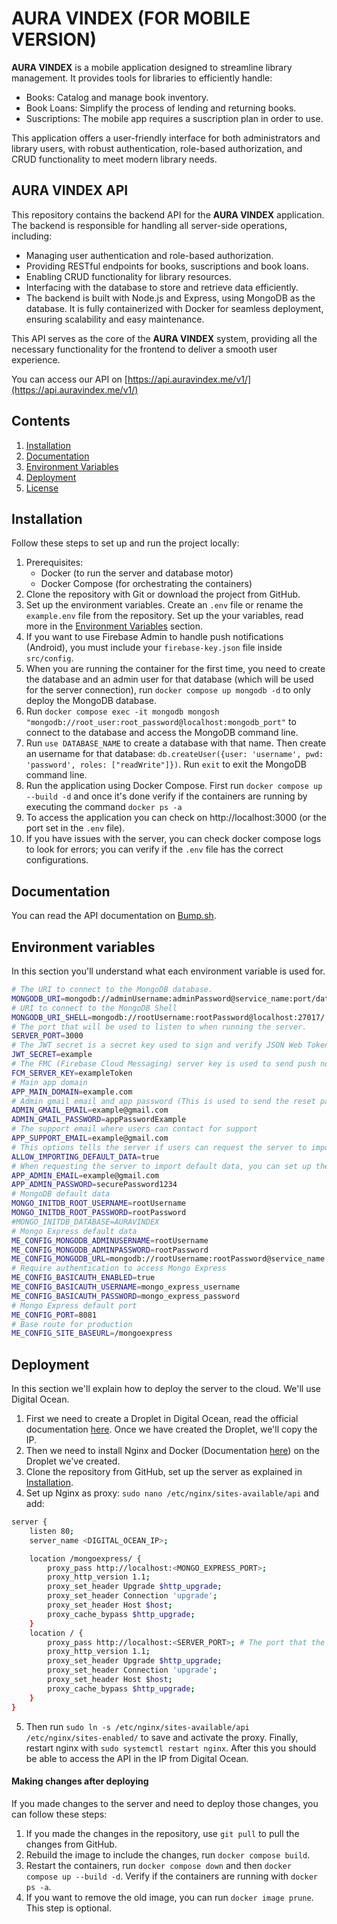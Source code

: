 # AURA VINDEX (FOR MOBILE VERSION)
**AURA VINDEX** is a mobile application designed to streamline library management. It provides tools for libraries to efficiently handle:
- Books: Catalog and manage book inventory.
- Book Loans: Simplify the process of lending and returning books.
- Suscriptions: The mobile app requires a suscription plan in order to use.

This application offers a user-friendly interface for both administrators and library users, with robust authentication, role-based authorization, and CRUD functionality to meet modern library needs.

## AURA VINDEX API
This repository contains the backend API for the **AURA VINDEX** application. The backend is responsible for handling all server-side operations, including:
- Managing user authentication and role-based authorization.
- Providing RESTful endpoints for books, suscriptions and book loans.
- Enabling CRUD functionality for library resources.
- Interfacing with the database to store and retrieve data efficiently.
- The backend is built with Node.js and Express, using MongoDB as the database. It is fully containerized with Docker for seamless deployment, ensuring scalability and easy maintenance.

This API serves as the core of the **AURA VINDEX** system, providing all the necessary functionality for the frontend to deliver a smooth user experience.

You can access our API on [https://api.auravindex.me/v1/](https://api.auravindex.me/v1/)

## Contents
1. [Installation](#installation)
2. [Documentation](#documentation)
4. [Environment Variables](#environment-variables)
5. [Deployment](#deployment)
6. [License](https://github.com/UCASV/programaci-n-web-0-2024-proyecto-backend-elektro?tab=GPL-3.0-1-ov-file#readme)

## Installation
Follow these steps to set up and run the project locally:
1. Prerequisites:
    - Docker (to run the server and database motor)
    - Docker Compose (for orchestrating the containers)
2. Clone the repository with Git or download the project from GitHub.
3. Set up the environment variables. Create an `.env` file or rename the `example.env` file from the repository. Set up the your variables, read more in the [Environment Variables](#environment-variables) section.
4. If you want to use Firebase Admin to handle push notifications (Android), you must include your `firebase-key.json` file inside `src/config`.
5. When you are running the container for the first time, you need to create the database and an admin user for that database (which will be used for the server connection), run `docker compose up mongodb -d` to only deploy the MongoDB database.
6. Run `docker compose exec -it mongodb mongosh "mongodb://root_user:root_password@localhost:mongodb_port"` to connect to the database and access the MongoDB command line.
7. Run `use DATABASE_NAME` to create a database with that name. Then create an username for that database: `db.createUser({user: 'username', pwd: 'password', roles: ["readWrite"]})`. Run `exit` to exit the MongoDB command line.
8. Run the application using Docker Compose. First run `docker compose up --build -d` and once it's done verify if the containers are running by executing the command `docker ps -a`
9. To access the application you can check on http://localhost:3000 (or the port set in the `.env` file).
10. If you have issues with the server, you can check docker compose logs to look for errors; you can verify if the `.env` file has the correct configurations.
## Documentation
You can read the API documentation on [Bump.sh](https://bump.sh/elektro/doc/auravindex/).
## Environment variables
In this section you'll understand what each environment variable is used for.
```bash
# The URI to connect to the MongoDB database.
MONGODB_URI=mongodb://adminUsername:adminPassword@service_name:port/database_name
# URI to connect to the MongoDB Shell
MONGODB_URI_SHELL=mongodb://rootUsername:rootPassword@localhost:27017/
# The port that will be used to listen to when running the server.
SERVER_PORT=3000
# The JWT secret is a secret key used to sign and verify JSON Web Tokens (JWT).
JWT_SECRET=example
# The FMC (Firebase Cloud Messaging) server key is used to send push notifications (currently not used, using Firebase admin).
FCM_SERVER_KEY=exampleToken
# Main app domain
APP_MAIN_DOMAIN=example.com
# Admin gmail email and app password (This is used to send the reset password links to emails)
ADMIN_GMAIL_EMAIL=example@gmail.com
ADMIN_GMAIL_PASSWORD=appPasswordExample
# The support email where users can contact for support
APP_SUPPORT_EMAIL=example@gmail.com
# This options tells the server if users can request the server to import default data (they cannot access this data).
ALLOW_IMPORTING_DEFAULT_DATA=true
# When requesting the server to import default data, you can set up the credentials for the default admin user.
APP_ADMIN_EMAIL=example@gmail.com
APP_ADMIN_PASSWORD=securePassword1234
# MongoDB default data
MONGO_INITDB_ROOT_USERNAME=rootUsername
MONGO_INITDB_ROOT_PASSWORD=rootPassword
#MONGO_INITDB_DATABASE=AURAVINDEX
# Mongo Express default data
ME_CONFIG_MONGODB_ADMINUSERNAME=rootUsername
ME_CONFIG_MONGODB_ADMINPASSWORD=rootPassword
ME_CONFIG_MONGODB_URL=mongodb://rootUsername:rootPassword@service_name:27017/?authSource=admin
# Require authentication to access Mongo Express
ME_CONFIG_BASICAUTH_ENABLED=true
ME_CONFIG_BASICAUTH_USERNAME=mongo_express_username
ME_CONFIG_BASICAUTH_PASSWORD=mongo_express_password
# Mongo Express default port
ME_CONFIG_PORT=8081
# Base route for production
ME_CONFIG_SITE_BASEURL=/mongoexpress
```
## Deployment
In this section we'll explain how to deploy the server to the cloud. We'll use Digital Ocean. 
1. First we need to create a Droplet in Digital Ocean, read the official documentation [here](https://docs.digitalocean.com/products/droplets/). Once we have created the Droplet, we'll copy the IP.
2. Then we need to install Nginx and Docker (Documentation [here](https://www.digitalocean.com/community/tutorials/how-to-install-and-use-docker-on-ubuntu-20-04)) on the Droplet we've created. 
3. Clone the repository from GitHub, set up the server as explained in [Installation](#installation). 
4. Set up Nginx as proxy: `sudo nano /etc/nginx/sites-available/api` and add:
```bash
server {
    listen 80;
    server_name <DIGITAL_OCEAN_IP>;

    location /mongoexpress/ {
        proxy_pass http://localhost:<MONGO_EXPRESS_PORT>;
        proxy_http_version 1.1;
        proxy_set_header Upgrade $http_upgrade;
        proxy_set_header Connection 'upgrade';
        proxy_set_header Host $host;
        proxy_cache_bypass $http_upgrade;
    }
    location / {
        proxy_pass http://localhost:<SERVER_PORT>; # The port that the server listens to
        proxy_http_version 1.1;
        proxy_set_header Upgrade $http_upgrade;
        proxy_set_header Connection 'upgrade';
        proxy_set_header Host $host;
        proxy_cache_bypass $http_upgrade;
    }
}
```
5. Then run `sudo ln -s /etc/nginx/sites-available/api /etc/nginx/sites-enabled/` to save and activate the proxy. Finally, restart nginx with `sudo systemctl restart nginx`. After this you should be able to access the API in the IP from Digital Ocean.
#### Making changes after deploying
If you made changes to the server and need to deploy those changes, you can follow these steps:
1. If you made the changes in the repository, use `git pull` to pull the changes from GitHub.
2. Rebuild the image to include the changes, run `docker compose build`. 
3. Restart the containers, run `docker compose down` and then `docker compose up --build -d`. Verify if the containers are running with `docker ps -a`. 
4. If you want to remove the old image, you can run `docker image prune`. This step is optional.